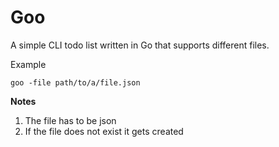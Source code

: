 # Goo

A simple CLI todo list written in Go that supports different files.

Example
```shell
goo -file path/to/a/file.json
```

**Notes**
1. The file has to be json
2. If the file does not exist it gets created

